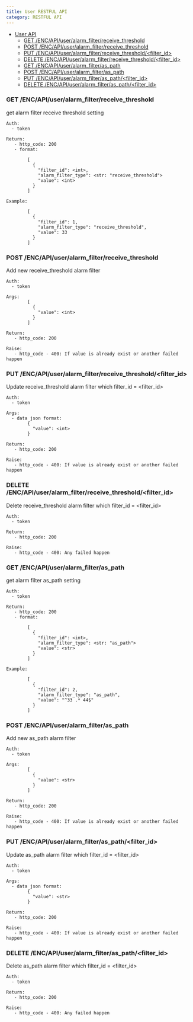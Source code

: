 ```yaml
---
title: User RESTFUL API
category: RESTFUL API
---
```


- [User API](#user-api)
  - [GET /ENC/API/user/alarm_filter/receive_threshold](#get-encapiuseralarm_filterreceive_threshold)
  - [POST /ENC/API/user/alarm_filter/receive_threshold](#post-encapiuseralarm_filterreceive_threshold)
  - [PUT /ENC/API/user/alarm_filter/receive_threshold/&lt;filter_id&gt;](#put-encapiuseralarm_filterreceive_thresholdltfilter_idgt)
  - [DELETE /ENC/API/user/alarm_filter/receive_threshold/&lt;filter_id&gt;](#delete-encapiuseralarm_filterreceive_thresholdltfilter_idgt)
  - [GET /ENC/API/user/alarm_filter/as_path](#get-encapiuseralarm_filteras_path)
  - [POST /ENC/API/user/alarm_filter/as_path](#post-encapiuseralarm_filteras_path)
  - [PUT /ENC/API/user/alarm_filter/as_path/&lt;filter_id&gt;](#put-encapiuseralarm_filteras_pathltfilter_idgt)
  - [DELETE /ENC/API/user/alarm_filter/as_path/&lt;filter_id&gt;](#delete-encapiuseralarm_filteras_pathfilter_id)
  
### GET /ENC/API/user/alarm_filter/receive_threshold
get alarm filter receive threshold setting

    Auth:
      - token

    Return:
       - http_code: 200
       - format:

            [ 
              { 
                "filter_id": <int>,
                "alarm_filter_type": <str: "receive_threshold">
                "value": <int>
              }
            ]

    Example:

            [ 
              { 
                "filter_id": 1,
                "alarm_filter_type": "receive_threshold",
                "value": 33
              }
            ]


### POST /ENC/API/user/alarm_filter/receive_threshold
Add new receive_threshold alarm filter

    Auth:
      - token

    Args:
            [
              {
                "value": <int>
              }
            ]

    Return:
       - http_code: 200

    Raise:
       - http_code - 400: If value is already exist or another failed happen


### PUT /ENC/API/user/alarm_filter/receive_threshold/&lt;filter_id&gt;
Update receive_threshold alarm filter which filter_id = &lt;filter_id&gt;

    Auth:
      - token

    Args:
      - data json format:
            {
              "value": <int>
            }

    Return:
       - http_code: 200

    Raise:
       - http_code - 400: If value is already exist or another failed happen


### DELETE /ENC/API/user/alarm_filter/receive_threshold/&lt;filter_id&gt;
Delete receive_threshold alarm filter which filter_id = &lt;filter_id&gt;

    Auth:
      - token

    Return:
       - http_code: 200

    Raise:
       - http_code - 400: Any failed happen

### GET /ENC/API/user/alarm_filter/as_path
get alarm filter as_path setting

    Auth:
      - token

    Return:
       - http_code: 200
       - format:

            [
              {
                "filter_id": <int>,
                "alarm_filter_type": <str: "as_path">
                "value": <str>
              }
            ]

    Example:

            [
              {
                "filter_id": 2,
                "alarm_filter_type": "as_path",
                "value": "^33 .* 44$"
              }
            ]

### POST /ENC/API/user/alarm_filter/as_path
Add new as_path alarm filter

    Auth:
      - token

    Args:
            [
              {
                "value": <str>
              }
            ]

    Return:
       - http_code: 200

    Raise:
       - http_code - 400: If value is already exist or another failed happen


### PUT /ENC/API/user/alarm_filter/as_path/&lt;filter_id&gt;
Update as_path alarm filter which filter_id = &lt;filter_id&gt;

    Auth:
      - token

    Args:
      - data json format:
            {
              "value": <str>
            }

    Return:
       - http_code: 200

    Raise:
       - http_code - 400: If value is already exist or another failed happen

### DELETE /ENC/API/user/alarm_filter/as_path/&lt;filter_id&gt;
Delete as_path alarm filter which filter_id = &lt;filter_id&gt;

    Auth:
      - token

    Return:
       - http_code: 200

    Raise:
       - http_code - 400: Any failed happen
